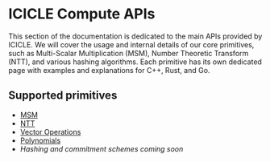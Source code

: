 # ICICLE Compute APIs

This section of the documentation is dedicated to the main APIs provided by ICICLE. We will cover the usage and internal details of our core primitives, such as Multi-Scalar Multiplication (MSM), Number Theoretic Transform (NTT), and various hashing algorithms. Each primitive has its own dedicated page with examples and explanations for C++, Rust, and Go.

## Supported primitives

- [MSM](./msm.md)
- [NTT](./ntt.md)
- [Vector Operations](./vec_ops.md)
- [Polynomials](../polynomials/overview.md)
- _Hashing and commitment schemes coming soon_
